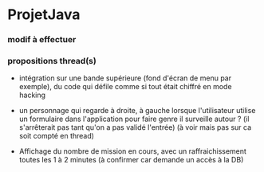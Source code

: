 # ProjetJava

### modif à effectuer


### propositions thread(s)
- intégration sur une bande supérieure (fond d'écran de menu par exemple), du code qui défile comme si tout était chiffré en mode hacking

- un personnage qui regarde à droite, à gauche lorsque l'utilisateur utilise un formulaire dans l'application pour faire genre il surveille autour ? (il s'arrêterait pas tant qu'on a pas validé l'entrée) (à voir mais pas sur ca soit compté en thread)

- Affichage du nombre de mission en cours, avec un raffraichissement toutes les 1 à 2 minutes (à confirmer car demande un accès à la DB)